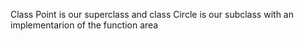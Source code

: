 Class Point is our superclass and class Circle is our subclass  with an implementarion of the function area 
